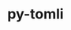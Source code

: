 ---
title: "py-tomli"
layout: cache
categories: [package, develop-2025-03-16]
meta: {"compilers": ["apple-clang@=16.0.0", "gcc@=11.4.0", "gcc@=13.2.0", "oneapi@=2024.2.1"], "num_specs": 12, "num_specs_by_stack": {"developer-tools-darwin": 1, "e4s": 3, "e4s-neoverse-v2": 1, "e4s-oneapi": 3, "hep": 1, "ml-darwin-aarch64-mps": 1, "ml-linux-aarch64-cpu": 1, "ml-linux-aarch64-cuda": 1, "ml-linux-x86_64-cpu": 1, "ml-linux-x86_64-cuda": 1, "ml-linux-x86_64-rocm": 1, "root": 12}, "oss": ["sequoia", "ubuntu22.04", "ubuntu24.04"], "platforms": ["darwin", "linux"], "stacks": ["developer-tools-darwin", "e4s", "e4s-neoverse-v2", "e4s-oneapi", "hep", "ml-darwin-aarch64-mps", "ml-linux-aarch64-cpu", "ml-linux-aarch64-cuda", "ml-linux-x86_64-cpu", "ml-linux-x86_64-cuda", "ml-linux-x86_64-rocm", "root"], "targets": ["aarch64", "neoverse_v2", "x86_64_v3"], "versions": ["2.0.1"]}
spec_details: [{"compiler": "apple-clang@=16.0.0", "hash": "254vhxogdg77mahjcnix6u5vkoxbqcy4", "os": "sequoia", "platform": "darwin", "size": "-", "stacks": ["developer-tools-darwin", "root"], "target": "aarch64", "variants": ["build_system=python_pip"], "versions": ["2.0.1"]}, {"compiler": "gcc@=11.4.0", "hash": "2uiic7o5fuv2k52iulgxuusewycvrdrl", "os": "ubuntu22.04", "platform": "linux", "size": "-", "stacks": ["hep", "root"], "target": "x86_64_v3", "variants": ["build_system=python_pip"], "versions": ["2.0.1"]}, {"compiler": "gcc@=11.4.0", "hash": "5buujevabeinpaxyqnckhqal2v4imnsl", "os": "ubuntu22.04", "platform": "linux", "size": "-", "stacks": ["e4s", "root"], "target": "x86_64_v3", "variants": ["build_system=python_pip"], "versions": ["2.0.1"]}, {"compiler": "gcc@=11.4.0", "hash": "5j527m25iorxpoglufpmso7hhacenmz2", "os": "ubuntu22.04", "platform": "linux", "size": "-", "stacks": ["e4s", "root"], "target": "x86_64_v3", "variants": ["build_system=python_pip"], "versions": ["2.0.1"]}, {"compiler": "gcc@=11.4.0", "hash": "5qvvk64bpxhdij2r3gnc47k5xegdovj4", "os": "ubuntu22.04", "platform": "linux", "size": "-", "stacks": ["e4s", "root"], "target": "x86_64_v3", "variants": ["build_system=python_pip"], "versions": ["2.0.1"]}, {"compiler": "apple-clang@=16.0.0", "hash": "egn3xsz7mghxyndxhuejch7mvzxijarf", "os": "sequoia", "platform": "darwin", "size": "-", "stacks": ["ml-darwin-aarch64-mps", "root"], "target": "aarch64", "variants": ["build_system=python_pip"], "versions": ["2.0.1"]}, {"compiler": "oneapi@=2024.2.1", "hash": "ekgqjbjv3bishrcsp3ai4umtapfdjff3", "os": "ubuntu22.04", "platform": "linux", "size": "-", "stacks": ["e4s-oneapi", "root"], "target": "x86_64_v3", "variants": ["build_system=python_pip"], "versions": ["2.0.1"]}, {"compiler": "oneapi@=2024.2.1", "hash": "elib3o2tfhn6rshulbcy2xshmp2novfm", "os": "ubuntu22.04", "platform": "linux", "size": "-", "stacks": ["e4s-oneapi", "root"], "target": "x86_64_v3", "variants": ["build_system=python_pip"], "versions": ["2.0.1"]}, {"compiler": "gcc@=13.2.0", "hash": "iab4qoguzbhjxxcn2ufsyf25jguasq4j", "os": "ubuntu24.04", "platform": "linux", "size": "-", "stacks": ["ml-linux-aarch64-cpu", "ml-linux-aarch64-cuda", "root"], "target": "aarch64", "variants": ["build_system=python_pip"], "versions": ["2.0.1"]}, {"compiler": "gcc@=13.2.0", "hash": "prdhixxfe37ynypjgok2tldsinfmp5tu", "os": "ubuntu24.04", "platform": "linux", "size": "-", "stacks": ["ml-linux-x86_64-cpu", "ml-linux-x86_64-cuda", "ml-linux-x86_64-rocm", "root"], "target": "x86_64_v3", "variants": ["build_system=python_pip"], "versions": ["2.0.1"]}, {"compiler": "oneapi@=2024.2.1", "hash": "xc6qvx3osbwnfm5rkh6sr6wkmaowb6li", "os": "ubuntu22.04", "platform": "linux", "size": "-", "stacks": ["e4s-oneapi", "root"], "target": "x86_64_v3", "variants": ["build_system=python_pip"], "versions": ["2.0.1"]}, {"compiler": "gcc@=11.4.0", "hash": "ygpjigqxwglc4kghy3vafamud6qewzz2", "os": "ubuntu22.04", "platform": "linux", "size": "-", "stacks": ["e4s-neoverse-v2", "root"], "target": "neoverse_v2", "variants": ["build_system=python_pip"], "versions": ["2.0.1"]}]
---